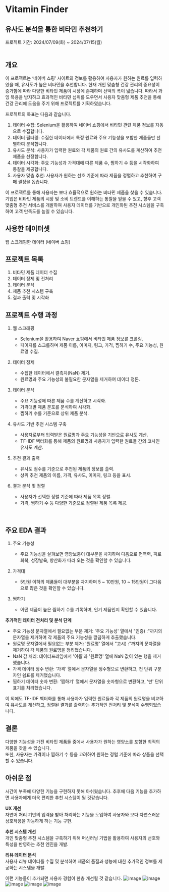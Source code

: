 # Vitamin Finder
## 유사도 분석을 통한 비타민 추천하기
프로젝트 기간: 2024/07/09(화) ~ 2024/07/15(월)  
<br/>
## 개요
이 프로젝트는 ‘네이버 쇼핑’ 사이트의 정보를 활용하여 사용자가 원하는 원료를 입력하였을 때, 유사도가 높은 비타민을 추천합니다. 현재 개인 맞춤형 건강 관리의 중요성이 증가함에 따라 다양한 비타민 제품이 시장에 존재하며 선택의 폭이 넓습니다. 따라서 과잉 복용을 방지하고 효과적인 비타민 섭취를 도우면서 사용자 맞춤형 제품 추천을 통해 건강 관리에 도움을 주기 위해 프로젝트를 기획하였습니다.  

프로젝트의 목표는 다음과 같습니다.
1. 데이터 수집: Selenium을 활용하여 네이버 쇼핑에서 비타민 관련 제품 정보를 자동으로 수집합니다.
2. 데이터 필터링: 수집한 데이터에서 특정 원료와 주요 기능성을 포함한 제품들만 선별하여 분석합니다.
3. 유사도 분석: 사용자가 입력한 원료와 각 제품의 원료 간의 유사도를 계산하여 추천 제품을 선정합니다.
4. 데이터 시각화: 주요 기능성과 가격대에 따른 제품 수, 찜하기 수 등을 시각화하여 통찰을 제공합니다.
5. 사용자 맞춤 추천: 사용자가 원하는 선호 기준에 따라 제품을 정렬하고 추천하여 구매 결정을 돕습니다.

이 프로젝트를 통해 사용자는 보다 효율적으로 원하는 비타민 제품을 찾을 수 있습니다. 기업은 비타민 제품의 시장 및 소비 트렌드를 이해하는 통찰을 얻을 수 있고, 향후 고객 맞춤형 추천 서비스를 개발하여 사용자 데이터를 기반으로 개인화된 추천 시스템을 구축하여 고객 만족도를 높일 수 있습니다.
<br/>
## 사용한 데이터셋
웹 스크래핑한 데이터 (네이버 쇼핑)
<br/>

## 프로젝트 목록
1. 비타민 제품 데이터 수집
2. 데이터 정제 및 전처리
3. 데이터 분석
4. 제품 추천 시스템 구축
5. 결과 출력 및 시각화  

## 프로젝트 수행 과정
1. 웹 스크래핑
    - Selenium을 활용하여 Naver 쇼핑에서 비타민 제품 정보를 크롤링.
    - 페이지를 스크롤하며 제품 이름, 이미지, 링크, 가격, 찜하기 수, 주요 기능성, 원료명 수집.

2. 데이터 정제
    - 수집한 데이터에서 결측치(NaN) 제거.
    - 원료명과 주요 기능성의 불필요한 문자열을 제거하여 데이터 정돈.

3. 데이터 분석
    - 주요 기능성에 따른 제품 수를 계산하고 시각화.
    - 가격대별 제품 분포를 분석하여 시각화.
    - 찜하기 수를 기준으로 상위 제품 분석.

4. 유사도 기반 추천 시스템 구축
    - 사용자로부터 입력받은 원료명과 주요 기능성을 기반으로 유사도 계산.
    - TF-IDF 벡터화를 통해 제품의 원료명과 사용자가 입력한 원료들 간의 코사인 유사도 계산.

5. 추천 결과 출력
    - 유사도 점수를 기준으로 추천된 제품의 정보를 출력.
    - 상위 추천 제품의 이름, 가격, 유사도, 이미지, 링크 등을 표시.

6. 결과 분석 및 정렬
    - 사용자가 선택한 정렬 기준에 따라 제품 목록 정렬.
    - 가격, 찜하기 수 등 다양한 기준으로 정렬된 제품 목록 제공.  
<br/>

## 주요 EDA 결과
1. 주요 기능성
    - 주요 기능성을 살펴보면 영양보충이 대부분을 차지하며 다음으로 면역력, 피로회복, 성장발육, 향산화가 따라 오는 것을 확인할 수 있습니다.
  
2. 가격대
    - 5만원 이하의 제품들이 대부분을 차지하며 5 ~ 10만원, 10 ~ 15만원이 그다음으로 많은 것을 확인할 수 있습니다.
  
3. 찜하기
    - 어떤 제품이 높은 찜하기 수를 기록하며, 인기 제품인지 확인할 수 있습니다.

**추가적인 데이터 전처리 및 분석 단계**
  - 주요 기능성 문자열에서 필요없는 부분 제거: '주요 기능성' 열에서 "인증) :"까지의 문자열을 제거하여 각 제품의 주요 기능성을 깔끔하게 추출했습니다.
  - 원료명 문자열에서 필요없는 부분 제거: '원료명' 열에서 "고시) :"까지의 문자열을 제거하여 각 제품의 원료명을 정리했습니다.  
  - NaN 값 처리: 데이터프레임에서 '이름'과 '원료명' 열에 NaN 값이 있는 행을 제거했습니다.  
  - 가격 데이터 정수 변환: '가격' 열에서 문자열을 정수형으로 변환하고, 천 단위 구분자인 쉼표를 제거했습니다.
  - 찜하기 데이터 숫자 변환: '찜하기' 열에서 문자열을 숫자형으로 변환하고, '만' 단위 표기를 처리했습니다.

이 외에도 TF-IDF 벡터화를 통해 사용자가 입력한 원료들과 각 제품의 원료명을 비교하여 유사도를 계산하고, 정렬된 결과를 출력하는 추가적인 전처리 및 분석이 수행되었습니다.
## 결론
다양한 기능성을 가진 비타민 제품들 중에서 사용자가 원하는 영양소를 포함한 최적의 제품을 찾을 수 있습니다.  
또한, 사용자는 가격이나 찜하기 수 등을 고려하여 원하는 정렬 기준에 따라 상품을 선택할 수 있습니다.

## 아쉬운 점
시간이 부족해 다양한 기능을 구현하지 못해 아쉬웠습니다. 추후에 다음 기능을 추가하면 사용자에게 더욱 편리한 추천 시스템이 될 것같습니다.  

**UX 개선**    
자연어 처리 기반의 입력을 받아 처리하는 기능을 도입하여 사용자와 보다 자연스러운 상호작용을 가능하게 하는 기능 구현.

**추천 시스템 개선**  
개인 맞춤형 추천 시스템을 구축하기 위해 머신러닝 기법을 활용하여 사용자의 선호와 특성을 반영하는 추천 엔진을 개발.

**리뷰 데이터 분석**  
사용자 리뷰 데이터를 수집 및 분석하여 제품의 품질과 성능에 대한 추가적인 정보를 제공하는 시스템을 개발.

이런 기능들이 추가되면 사용자 경험이 한층 개선될 것 같습니다.
![image](https://github.com/user-attachments/assets/48d8c096-6812-471e-bae1-a8be6bddd90f)
![image](https://github.com/user-attachments/assets/c30b807d-f0be-4e42-93d5-3c156c9de577)
![image](https://github.com/user-attachments/assets/74d6f710-b19a-4a0e-b5d5-e75a79a90fb6)
![image](https://github.com/user-attachments/assets/6dcf4dcd-b482-483c-906c-0aa46c0431ff)
![image](https://github.com/user-attachments/assets/50176187-86e5-4dd5-b447-7e0b4e7f7e00)

